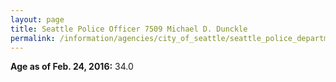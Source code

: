```yaml
---
layout: page
title: Seattle Police Officer 7509 Michael D. Dunckle
permalink: /information/agencies/city_of_seattle/seattle_police_department/copbook/7509/
---
```


**Age as of Feb. 24, 2016:** 34.0
